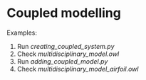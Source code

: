 # Coupled modelling

Examples:
1. Run _creating_coupled_system.py_
2. Check _multidisciplinary_model.owl_
3. Run _adding_coupled_model.py_
4. Check _multidisciplinary_model_airfoil.owl_
